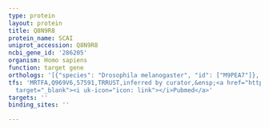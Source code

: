 ```yaml
---
type: protein
layout: protein
title: Q8N9R8
protein_name: SCAI
uniprot_accession: Q8N9R8
ncbi_gene_id: '286205'
organism: Homo sapiens
function: target gene
orthologs: '[{"species": "Drosophila melanogaster", "id": ["M9PEA7"]}, {"species": "Mus musculus", "id": ["Q8C8N2"]}, {"species": "Rattus norvegicus", "id": ["F1M3P6"]}]'
tfs: 'MRTFA,Q969V6,57591,TRRUST,inferred by curator,&ensp;<a href="https://www.ncbi.nlm.nih.gov/pubmed/?term=19625774%5Buid%5D+OR+29087512%5Buid%5D"
  target="_blank"><i uk-icon="icon: link"></i>Pubmed</a>'
targets: ''
binding_sites: ''

---
```

